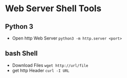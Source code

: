 # Web Server Shell Tools

## Python 3
- Open http Web Server `python3 -m http.server <port>`

## bash Shell
- Download Files `wget http://url/file`
- get http Header `curl -I URL`
